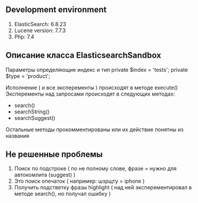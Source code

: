 ## Development environment

1. ElasticSearch: 6.8.23
2. Lucene version: 7.7.3
3. Php: 7.4 

## Описание класса ElasticsearchSandbox
Параметры определяющие индекс и тип
private $index = 'tests';
private $type = 'product';
    
Исполнение ( и все эксперементы ) происходят в методе execute()
Эксперементы над запросами происходят в следующих методах:
- search()
- searchString()
- searchSuggest()

Остальные методы прокомментированы или их действие понятны из названия

## Не решенные проблемы
1. Поиск по подстроке ( по не полному слове, фразе = нужно для автокомлита (suggest) )
2. Это поиск опечаток ( например: шзрщту = iphone )
3. Получить подстветку фразы highlight ( над ней эксперементировал в методе search(), но получал ошибку ) 

